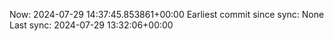 Now: 2024-07-29 14:37:45.853861+00:00 Earliest commit since sync: None Last sync: 2024-07-29 13:32:06+00:00
